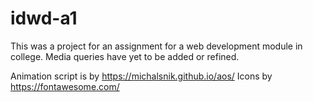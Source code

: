 # idwd-a1
This was a project for an assignment for a web development module in college.
Media queries have yet to be added or refined.

Animation script is by https://michalsnik.github.io/aos/
Icons by https://fontawesome.com/
